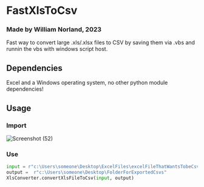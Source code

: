 # FastXlsToCsv
### Made by William Norland, 2023
Fast way to convert large .xls/.xlsx files to CSV by saving them via .vbs and runnin the vbs with windows script host.
## Dependencies
Excel and a Windows operating system, no other python module dependencies!
## Usage
### Import
![Screenshot (52)](https://github.com/willayy/FastXlsToCsv/assets/117913560/4ff08183-e8db-4c71-941e-e9864462c9f3)
### Use

```python
input = r"c:\Users\someone\Desktop\ExcelFiles\excelFileThatWantsTobeCsv.xlsx"
output =  r"c:\Users\someone\Desktop\FolderForExportedCsvs"
XlsConverter.convertXlsFileToCsv(input, output)
```


